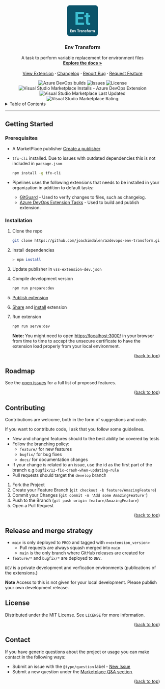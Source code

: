<div id="top"></div>
<!-- PROJECT LOGO -->
<br />
<div align="center">
  <a href="https://github.com/joachimdalen/azdevops-env-transform">
    <img src="extension-icon.png" alt="Logo" width="100" height="100">
  </a>

<h3 align="center">Env Transform</h3>

  <p align="center">
    A task to perform variable replacement for environment files
    <br />
    <a href="https://docs.devops-extensions.dev/docs/extensions/env-transform"><strong>Explore the docs »</strong></a>
    <br />
    <br />
    <a href="https://marketplace.visualstudio.com/items?itemName=joachimdalen.env-transform">View Extension</a>
    ·
    <a href="https://github.com/joachimdalen/azdevops-env-transform/blob/main/CHANGELOG.md">Changelog</a>
    ·
    <a href="https://github.com/joachimdalen/azdevops-env-transform/issues">Report Bug</a>
    ·
    <a href="https://github.com/joachimdalen/azdevops-env-transform/issues">Request Feature</a>
  </p>
</div>

<div align="center">
  <img alt="Azure DevOps builds" src="https://img.shields.io/azure-devops/build/dalenapps/6531387f-baea-443c-a284-0d0e786e56c3/46?color=0078d7&label=main%20Build&logo=azure-devops&style=flat-square">
  <img alt="Issues" src="https://img.shields.io/github/issues/joachimdalen/azdevops-env-transform.svg?style=flat-square">
  <img alt="License" src="https://img.shields.io/github/license/joachimdalen/azdevops-env-transform?style=flat-square">
</div>
<div align="center">

  <img alt="Visual Studio Marketplace Installs - Azure DevOps Extension" src="https://img.shields.io/visual-studio-marketplace/azure-devops/installs/total/joachimdalen.env-transform?label=Marketplace%20Installs&style=flat-square">
  <img alt="Visual Studio Marketplace Last Updated" src="https://img.shields.io/visual-studio-marketplace/last-updated/joachimdalen.env-transform?style=flat-square">
<img alt="Visual Studio Marketplace Rating" src="https://img.shields.io/visual-studio-marketplace/r/joachimdalen.env-transform?style=flat-square">
</div>

<!-- TABLE OF CONTENTS -->
<details>
  <summary>Table of Contents</summary>
  <ol>
    <li>
      <a href="#getting-started">Getting Started</a>
      <ul>
        <li><a href="#prerequisites">Prerequisites</a></li>
        <li><a href="#installation">Installation</a></li>
      </ul>
    </li>
    <li><a href="#roadmap">Roadmap</a></li>
    <li><a href="#contributing">Contributing</a></li>
    <li><a href="#release-and-merge-strategy">Release and merge strategy</a></li>
    <li><a href="#license">License</a></li>
    <li><a href="#contact">Contact</a></li>
  </ol>
</details>

<!-- ABOUT THE PROJECT -->

---

## Getting Started

### Prerequisites

- A MarketPlace publisher [Create a publisher](https://docs.microsoft.com/en-us/azure/devops/extend/publish/overview?view=azure-devops#create-a-publisher)
- `tfx-cli` installed. Due to issues with outdated dependencies this is not included in `package.json`

  ```sh
  npm install -g tfx-cli
  ```

- Pipelines uses the following extensions that needs to be installed in your organization in addition to default tasks:
  - [GitGuard](https://marketplace.visualstudio.com/items?itemName=joachimdalen.gitguard) - Used to verify changes to files, such as changelog.
  - [Azure DevOps Extension Tasks](https://marketplace.visualstudio.com/items?itemName=ms-devlabs.vsts-developer-tools-build-tasks) - Used to build and publish extension.

### Installation

1. Clone the repo

   ```sh
   git clone https://github.com/joachimdalen/azdevops-env-transform.git
   ```

2. Install dependencies

   ```sh
   > npm install
   ```

3. Update publisher in `vss-extension-dev.json`
4. Compile development version

   ```sh
   npm run prepare:dev
   ```

5. [Publish extension](https://docs.microsoft.com/en-us/azure/devops/extend/publish/overview?view=azure-devops#publish-an-extension)
6. [Share](https://docs.microsoft.com/en-us/azure/devops/extend/publish/overview?view=azure-devops#share-an-extension) and [install](https://docs.microsoft.com/en-us/azure/devops/extend/publish/overview?view=azure-devops#install-an-extension) extension
7. Run extension

   ```sh
   npm run serve:dev
   ```

   **Note:** You might need to open [https://localhost:3000/](https://localhost:3000/) in your browser from time to time to accept the unsecure certificate to have the extension load properly from your local environment.

<p align="right">(<a href="#top">back to top</a>)</p>

<!-- USAGE EXAMPLES -->

## Roadmap

See the [open issues](https://github.com/joachimdalen/azdevops-env-transform/issues?q=is%3Aopen+is%3Aissue+label%3A%40type%2Ffeature) for a full list of proposed features.

<p align="right">(<a href="#top">back to top</a>)</p>

<!-- CONTRIBUTING -->

## Contributing

Contributions are welcome, both in the form of suggestions and code.

If you want to contribute code, I ask that you follow some guidelines.

- New and changed features should to the best ability be covered by tests
- Follow the branching policy:
  - `feature/` for new features
  - `bugfix/` for bug fixes
  - `docs/` for documentation changes
- If your change is related to an issue, use the id as the first part of the branch e.g `bugfix/12-fix-crash-when-updating-rule`
- Pull requests should target the `develop` branch

1. Fork the Project
2. Create your Feature Branch (`git checkout -b feature/AmazingFeature`)
3. Commit your Changes (`git commit -m 'Add some AmazingFeature'`)
4. Push to the Branch (`git push origin feature/AmazingFeature`)
5. Open a Pull Request

<p align="right">(<a href="#top">back to top</a>)</p>

## Release and merge strategy

- `main` is only deployed to `PROD` and tagged with `v<extension_version>`
  - Pull requests are always squash merged into `main`
  - `main` is the only branch where GitHub releases are created for
- `feature/*` and `bugfix/*` are deployed to `DEV`.

`DEV` is a private development and verfication environments (publications of the extensions.)

**Note** Access to this is not given for your local development. Please publish your own development release.

<!-- LICENSE -->

## License

Distributed under the MIT License. See `LICENSE` for more information.

<p align="right">(<a href="#top">back to top</a>)</p>

<!-- CONTACT -->

## Contact

If you have generic questions about the project or usage you can make contact in the following ways:

- Submit an issue with the `@type/question` label - [New Issue](https://github.com/joachimdalen/azdevops-env-transform/issues/new)
- Submit a new question under the [Marketplace Q&A section](https://marketplace.visualstudio.com/items?itemName=joachimdalen.env-transform&ssr=false#qna).

<p align="right">(<a href="#top">back to top</a>)</p>
